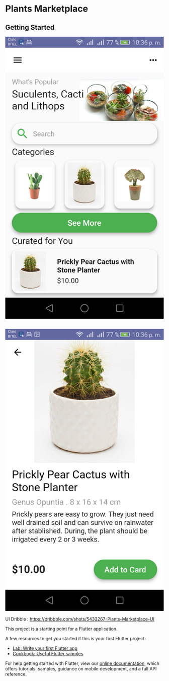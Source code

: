 # Plants Marketplace



## Getting Started
![Alt text](1.png)
## 
![Alt text](2.png)

UI Dribble : https://dribbble.com/shots/5433267-Plants-Marketplace-UI

This project is a starting point for a Flutter application.

A few resources to get you started if this is your first Flutter project:

- [Lab: Write your first Flutter app](https://flutter.io/docs/get-started/codelab)
- [Cookbook: Useful Flutter samples](https://flutter.io/docs/cookbook)

For help getting started with Flutter, view our 
[online documentation](https://flutter.io/docs), which offers tutorials, 
samples, guidance on mobile development, and a full API reference.
